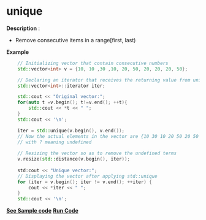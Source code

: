 # unique

**Description** :
- Remove consecutive items in a range[first, last)

**Example**
```cpp
	// Initializing vector that contain consecutive numbers
	std::vector<int> v = {10, 10 ,30 ,10, 20, 50, 20, 20, 20, 50};

    // Declaring an iterator that receives the returning value from unique function    
    std::vector<int>::iterator iter;

    std::cout << "Original vector:";
    for(auto t =v.begin(); t!=v.end(); ++t){
	    std::cout << *t << " ";
    }
    std::cout << '\n';

    iter = std::unique(v.begin(), v.end()); 
	// Now the actual elements in the vector are {10 30 10 20 50 20 50 ? ? ?} 
    // with ? meaning undefined
  
    // Resizing the vector so as to remove the undefined terms 
    v.resize(std::distance(v.begin(), iter)); 
  
    std:cout << "Unique vector:";    
    // Displaying the vector after applying std::unique 
    for (iter = v.begin(); iter != v.end(); ++iter) { 
        cout << *iter << " "; 
    } 
    std::cout << '\n';

```
**[See Sample code](../snippets/algorithm/unique.cpp)**
**[Run Code](https://rextester.com/ZZJJO34217)**